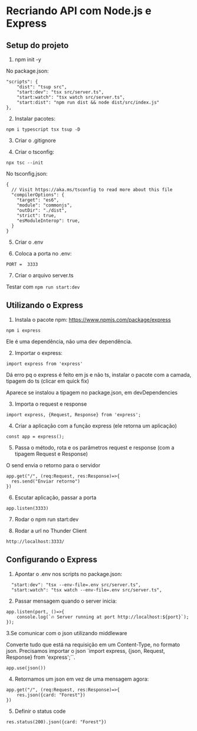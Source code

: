 # Recriando API com Node.js e Express

## Setup do projeto

1. npm init -y

No package.json:

```
"scripts": {
    "dist": "tsup src",
    "start:dev": "tsx src/server.ts",
    "start:watch": "tsx watch src/server.ts",
    "start:dist": "npm run dist && node dist/src/index.js"
},
```

2. Instalar pacotes:

`npm i typescript tsx tsup -D`

3. Criar o .gitignore

4. Criar o tsconfig:

`npx tsc --init`

No tsconfig.json:

```
{
  // Visit https://aka.ms/tsconfig to read more about this file
  "compilerOptions": {
    "target": "es6",
    "module": "commonjs",
    "outDir": "./dist",
    "strict": true,
    "esModuleInterop": true,
  }
}
```

5. Criar o .env

6. Coloca a porta no .env:

`PORT =  3333`

7. Criar o arquivo server.ts

Testar com `npm run start:dev`

## Utilizando o Express

1. Instala o pacote npm: https://www.npmjs.com/package/express

`npm i express`

Ele é uma dependência, não uma dev dependência.

2. Importar o express:

`import express from 'express'`

Dá erro pq o express é feito em js e não ts, instalar o pacote com a camada, tipagem do ts (clicar em quick fix)

Aparece se instalou a tipagem no package.json, em devDependencies

3. Importa o request e response

`import express, {Request, Response} from 'express';`

4. Criar a aplicação com a função express (ele retorna um aplicação)

`const app = express();`

5. Passa o método, rota e os parâmetros request e response (com a tipagem Request e Response)

O send envia o retorno para o servidor

```
app.get("/", (req:Request, res:Response)=>{
  res.send("Enviar retorno")
})
```

6. Escutar aplicação, passar a porta

`app.listen(3333)`

7. Rodar o npm run start:dev

8. Rodar a url no Thunder Client

`http://localhost:3333/`

## Configurando o Express

1. Apontar o .env nos scripts no package.json:

```
  "start:dev": "tsx --env-file=.env src/server.ts",
  "start:watch": "tsx watch --env-file=.env src/server.ts",
```
2. Passar mensagem quando o server inicia:

```
app.listen(port, ()=>{
    console.log(`🔥 Server running at port http://localhost:${port}`);
});
```

3.Se comunicar com o json utilizando middleware

Converte tudo que está na requisição em um Content-Type, no formato json.
Precisamos importar o json `import express, {json, Request, Response} from 'express';``.

`app.use(json())`

4. Retornamos um json em vez de uma mensagem agora:

```
app.get("/", (req:Request, res:Response)=>{
    res.json({card: "Forest"})
})
```

5. Definir o status code

`res.status(200).json({card: "Forest"})`

